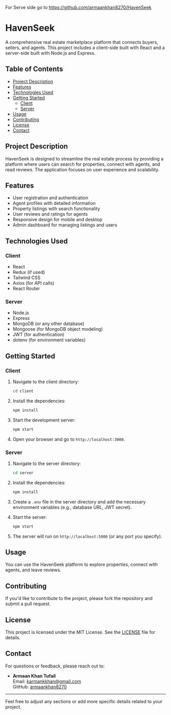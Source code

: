 


For Serve side go to https://github.com/armaankhan8270/HavenSeek

# HavenSeek

A comprehensive real estate marketplace platform that connects buyers, sellers, and agents. This project includes a client-side built with React and a server-side built with Node.js and Express.

## Table of Contents

- [Project Description](#project-description)
- [Features](#features)
- [Technologies Used](#technologies-used)
- [Getting Started](#getting-started)
  - [Client](#client)
  - [Server](#server)
- [Usage](#usage)
- [Contributing](#contributing)
- [License](#license)
- [Contact](#contact)

## Project Description

HavenSeek is designed to streamline the real estate process by providing a platform where users can search for properties, connect with agents, and read reviews. The application focuses on user experience and scalability.

## Features

- User registration and authentication
- Agent profiles with detailed information
- Property listings with search functionality
- User reviews and ratings for agents
- Responsive design for mobile and desktop
- Admin dashboard for managing listings and users

## Technologies Used

### Client

- React
- Redux (if used)
- Tailwind CSS
- Axios (for API calls)
- React Router

### Server

- Node.js
- Express
- MongoDB (or any other database)
- Mongoose (for MongoDB object modeling)
- JWT (for authentication)
- dotenv (for environment variables)

## Getting Started

### Client

1. Navigate to the client directory:

   ```bash
   cd client
   ```

2. Install the dependencies:

   ```bash
   npm install
   ```

3. Start the development server:

   ```bash
   npm start
   ```

4. Open your browser and go to `http://localhost:3000`.

### Server

1. Navigate to the server directory:

   ```bash
   cd server
   ```

2. Install the dependencies:

   ```bash
   npm install
   ```

3. Create a `.env` file in the server directory and add the necessary environment variables (e.g., database URL, JWT secret).

4. Start the server:

   ```bash
   npm start
   ```

5. The server will run on `http://localhost:5000` (or any port you specify).

## Usage

You can use the HavenSeek platform to explore properties, connect with agents, and leave reviews. 

## Contributing

If you'd like to contribute to the project, please fork the repository and submit a pull request. 

## License

This project is licensed under the MIT License. See the [LICENSE](LICENSE) file for details.

## Contact

For questions or feedback, please reach out to:

- **Armaan Khan Tufail**  
  Email: karmankkhan@gmail.com  
  GitHub: [armaankhan8270](https://github.com/armaankhan8270)

---

Feel free to adjust any sections or add more specific details related to your project.
